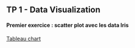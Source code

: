 ## TP 1 - Data Visualization

#### Premier exercice : scatter plot avec les data Iris

[Tableau chart](https://public.tableau.com/profile/alexis.collette#!/vizhome/ECL18_MOS55_TP1_Iris/Sheet1)

